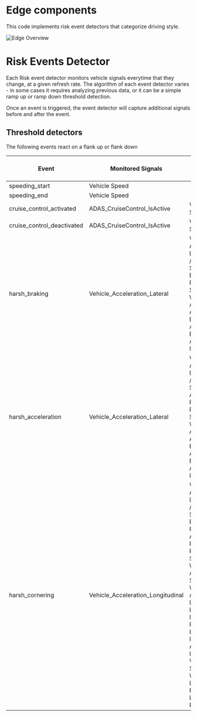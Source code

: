<!--
SPDX-FileCopyrightText: 2023 Contributors to the Eclipse Foundation

See the NOTICE file(s) distributed with this work for additional
information regarding copyright ownership.

Licensed under the Apache License, Version 2.0 (the "License");
you may not use this file except in compliance with the License.
You may obtain a copy of the License at

     http://www.apache.org/licenses/LICENSE-2.0

Unless required by applicable law or agreed to in writing, software
distributed under the License is distributed on an "AS IS" BASIS,
WITHOUT WARRANTIES OR CONDITIONS OF ANY KIND, either express or implied.
See the License for the specific language governing permissions and
limitations under the License.

SPDX-License-Identifier: Apache-2.0
-->
# Edge components

This code implements risk event detectors that categorize driving style.

![Edge Overview](../../docs/images/edge-overview.png)

# Risk Events Detector

Each Risk event detector monitors vehicle signals everytime that they change, at a given refresh rate. The algorithm of each event detector varies - in some cases it requires analyzing previous data, or it can be a simple ramp up or ramp down threshold detection.

Once an event is triggered, the event detector will capture additional signals before and after the event.

## Threshold detectors

The following events react on a flank up or flank down

| Event             | Monitored Signals             |   Additional Captured Signals    |
|-------------------|-------------------------------|-----------------------|
| speeding_start | Vehicle Speed    | 
| speeding_end | Vehicle Speed |
| cruise_control_activated |ADAS_CruiseControl_IsActive | Vehicle Speed
| cruise_control_deactivated | ADAS_CruiseControl_IsActive | Vehicle Speed
| harsh_braking | Vehicle_Acceleration_Lateral | Vehicle Acceleration Longitudinal / Lateral, Speed, Brake Pressure, Steering Wheel Angle, ADAS ABS Error, ADAS ABS Is Engaged, ADAS TCS IsEngaged
| harsh_acceleration | Vehicle_Acceleration_Lateral | Vehicle Acceleration Longitudinal / Lateral, Speed, Accelerator Pedal Position, Steering Wheel Angle, ADAS ABS Error, ADAS ABS Is Engaged, ADAS TCS IsEngaged
| harsh_cornering | Vehicle_Acceleration_Longitudinal | Vehicle Acceleration Longitudinal / Lateral, Speed, Brake Pressure, Accelerator Pedal Position, Steering Wheel Angle, Steering Wheel Angle Sign, Left Turn Light Indicator, Right Turn Light Indicator, ADAS TCS IsEngaged. Vehicle Speed Wheel Front Left / Front Right / Rear Left / Rear Right



